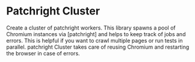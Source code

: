 # Patchright Cluster

Create a cluster of patchright workers. This library spawns a pool of Chromium instances via [patchright] and helps to keep track of jobs and errors. This is helpful if you want to crawl multiple pages or run tests in parallel. patchright Cluster takes care of reusing Chromium and restarting the browser in case of errors.
